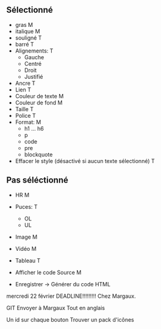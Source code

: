## Sélectionné
- gras                                                          M
- italique                                                      M
- souligné                                                      T
- barré                                                         T
- Alignements:                                                  T
  - Gauche
  - Centré
  - Droit
  - Justifié
- Ancre                                                         T
- Lien                                                          T
- Couleur de texte                                              M
- Couleur de fond                                               M
- Taille                                                        T
- Police                                                        T
- Format:                                                       M
  - h1 ... h6
  - p
  - code
  - pre
  - blockquote
- Effacer le style (désactivé si aucun texte sélectionné)       T

## Pas séléctionné
- HR                                                            M
- Puces:                                                        T
  - OL
  - UL
- Image                                                         M
- Vidéo                                                         M
- Tableau                                                       T
- Afficher le code Source                                       M


- Enregistrer -> Générer du code HTML

mercredi 22 février DEADLINE!!!!!!!!!
Chez Margaux.

GIT
Envoyer à Margaux
Tout en anglais

Un id sur chaque bouton
Trouver un pack d'icônes
